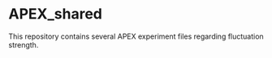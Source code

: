 APEX_shared
===========

This repository contains several APEX experiment files regarding fluctuation strength.

